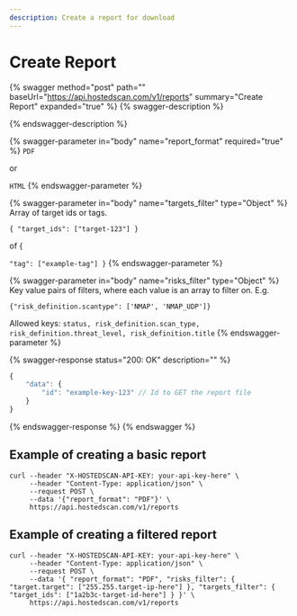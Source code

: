```yaml
---
description: Create a report for download
---
```


# Create Report



{% swagger method="post" path="" baseUrl="https://api.hostedscan.com/v1/reports" summary="Create Report" expanded="true" %}
{% swagger-description %}

{% endswagger-description %}

{% swagger-parameter in="body" name="report_format" required="true" %}
`PDF`

 or 

`HTML`
{% endswagger-parameter %}

{% swagger-parameter in="body" name="targets_filter" type="Object" %}
Array of target ids or tags. 

`{ "target_ids": ["target-123"] }`

 of { 

`"tag": ["example-tag"] }`
{% endswagger-parameter %}

{% swagger-parameter in="body" name="risks_filter" type="Object" %}
Key value pairs of filters, where each value is an array to filter on. E.g.



`{"risk_definition.scantype": ['NMAP', 'NMAP_UDP']}`



Allowed keys: `status, risk_definition.scan_type, risk_definition.threat_level, risk_definition.title`
{% endswagger-parameter %}

{% swagger-response status="200: OK" description="" %}
```javascript
{
    "data": {
        "id": "example-key-123" // Id to GET the report file
    }
}
```
{% endswagger-response %}
{% endswagger %}

## Example of creating a basic report

```shell
curl --header "X-HOSTEDSCAN-API-KEY: your-api-key-here" \
     --header "Content-Type: application/json" \
     --request POST \
     --data '{"report_format": "PDF"}' \
     https://api.hostedscan.com/v1/reports
```

## Example of creating a filtered report

```shell
curl --header "X-HOSTEDSCAN-API-KEY: your-api-key-here" \
     --header "Content-Type: application/json" \
     --request POST \
     --data '{ "report_format": "PDF", "risks_filter": { "target.target": ["255.255.target-ip-here"] }, "targets_filter": { "target_ids": ["1a2b3c-target-id-here"] } }' \
     https://api.hostedscan.com/v1/reports
```
